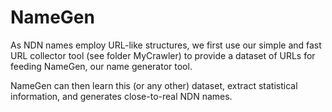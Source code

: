 # NameGen

As NDN names employ URL-like structures, we first use our simple and fast URL collector tool (see folder MyCrawler)
to provide a dataset of URLs for feeding NameGen, our name generator tool.

NameGen can then learn this (or any other) dataset, extract statistical information, and generates close-to-real NDN names.
